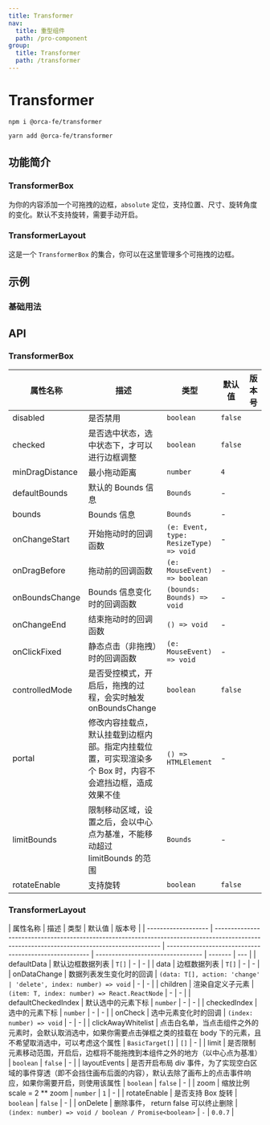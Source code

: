```yaml
---
title: Transformer
nav:
  title: 重型组件
  path: /pro-component
group:
  title: Transformer
  path: /transformer
---
```


# Transformer

`npm i @orca-fe/transformer`

`yarn add @orca-fe/transformer`

## 功能简介

### TransformerBox

为你的内容添加一个可拖拽的边框，`absolute` 定位，支持位置、尺寸、旋转角度的变化。默认不支持旋转，需要手动开启。

### TransformerLayout

这是一个 `TransformerBox` 的集合，你可以在这里管理多个可拖拽的边框。

## 示例

### 基础用法

<code src="../demo/DemoDev.tsx" ></code>

<code src="../demo/Demo1.tsx" ></code>

<code src="../demo/Demo2.tsx" ></code>

## API

### TransformerBox

| 属性名称        | 描述                                                                                                      | 类型                                   | 默认值  | 版本号 |
| --------------- | --------------------------------------------------------------------------------------------------------- | -------------------------------------- | ------- | ------ |
| disabled        | 是否禁用                                                                                                  | `boolean`                              | `false` |        |
| checked         | 是否选中状态，选中状态下，才可以进行边框调整                                                              | `boolean`                              | `false` |        |
| minDragDistance | 最小拖动距离                                                                                              | `number`                               | `4`     |        |
| defaultBounds   | 默认的 Bounds 信息                                                                                        | `Bounds`                               | -       |        |
| bounds          | Bounds 信息                                                                                               | `Bounds`                               | -       |        |
| onChangeStart   | 开始拖动时的回调函数                                                                                      | `(e: Event, type: ResizeType) => void` | -       |        |
| onDragBefore    | 拖动前的回调函数                                                                                          | `(e: MouseEvent) => boolean`           | -       |        |
| onBoundsChange  | Bounds 信息变化时的回调函数                                                                               | `(bounds: Bounds) => void`             | -       |        |
| onChangeEnd     | 结束拖动时的回调函数                                                                                      | `() => void`                           | -       |        |
| onClickFixed    | 静态点击（非拖拽）时的回调函数                                                                            | `(e: MouseEvent) => void`              | -       |        |
| controlledMode  | 是否受控模式，开启后，拖拽的过程，会实时触发 onBoundsChange                                               | `boolean`                              | `false` |        |
| portal          | 修改内容挂载点，默认挂载到边框内部。指定内挂载位置，可实现渲染多个 Box 时，内容不会遮挡边框，造成效果不佳 | `() => HTMLElement`                    | -       |        |
| limitBounds     | 限制移动区域，设置之后，会以中心点为基准，不能移动超过 limitBounds 的范围                                 | `Bounds`                               | -       |        |
| rotateEnable    | 支持旋转                                                                                                  | `boolean`                              | `false` |        |

### TransformerLayout

| 属性名称            | 描述                                                                                                                                        | 类型                                                   | 默认值                            | 版本号  |
| ------------------- | ------------------------------------------------------------------------------------------------------------------------------------------- | ------------------------------------------------------ | --------------------------------- | ------- | --- |
| defaultData         | 默认边框数据列表                                                                                                                            | `T[]`                                                  | -                                 | -       |
| data                | 边框数据列表                                                                                                                                | `T[]`                                                  | -                                 | -       |
| onDataChange        | 数据列表发生变化时的回调                                                                                                                    | `(data: T[], action: 'change'                          | 'delete', index: number) => void` | -       | -   |
| children            | 渲染自定义子元素                                                                                                                            | `(item: T, index: number) => React.ReactNode`          | -                                 | -       |
| defaultCheckedIndex | 默认选中的元素下标                                                                                                                          | `number`                                               | -                                 | -       |
| checkedIndex        | 选中的元素下标                                                                                                                              | `number`                                               | -                                 | -       |
| onCheck             | 选中元素变化时的回调                                                                                                                        | `(index: number) => void`                              | -                                 | -       |
| clickAwayWhitelist  | 点击白名单，当点击组件之外的元素时，会默认取消选中，如果你需要点击弹框之类的挂载在 body 下的元素，且不希望取消选中，可以考虑这个属性        | `BasicTarget[]`                                        | `[]`                              | -       |
| limit               | 是否限制元素移动范围，开启后，边框将不能拖拽到本组件之外的地方（以中心点为基准）                                                            | `boolean`                                              | `false`                           | -       |
| layoutEvents        | 是否开启布局 div 事件，为了实现空白区域的事件穿透（即不会挡住画布后面的内容），默认去除了画布上的点击事件响应，如果你需要开启，则使用该属性 | `boolean`                                              | `false`                           | -       |
| zoom                | 缩放比例 scale = 2 \*\* zoom                                                                                                                | `number`                                               | `1`                               | -       |
| rotateEnable        | 是否支持 Box 旋转                                                                                                                           | `boolean`                                              | `false`                           | -       |
| onDelete            | 删除事件， return false 可以终止删除                                                                                                        | `(index: number) => void / boolean / Promise<boolean>` | `-`                               | `0.0.7` |
